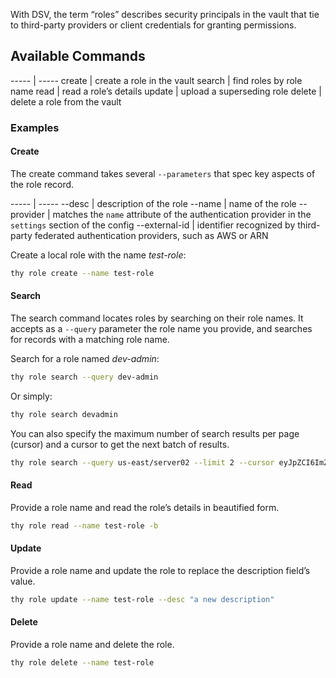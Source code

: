 ﻿[title]: # (Roles)
[tags]: # (,)
[priority]: # (7030)

With DSV, the term “roles” describes security principals in the vault that tie to third-party providers or client credentials for granting permissions.

## Available Commands

----- | ----- 
create | create a role in the vault
search | find roles by role name
read | read a role’s details
update | upload a superseding role
delete | delete a role from the vault

### Examples

#### Create

The create command takes several `--parameters` that spec key aspects of the role record.

----- | -----
--desc | description of the role
--name | name of the role
--provider | matches the `name` attribute of the authentication provider in the `settings` section of the config
--external-id | identifier recognized by third-party federated authentication providers, such as AWS or ARN


Create a local role with the name _test-role_:

```bash
thy role create --name test-role
```

#### Search

The search command locates roles by searching on their role names. It accepts as a `--query` parameter the role name you provide, and searches for records with a matching role name.

Search for a role named _dev-admin_:

```bash
thy role search --query dev-admin
```

Or simply:

```bash
thy role search devadmin
```

You can also specify the maximum number of search results per page (cursor) and a cursor to get the next batch of results.

```bash
thy role search --query us-east/server02 --limit 2 --cursor eyJpZCI6ImZmZjZjODUxTJ2ZXJzaW9uIjo50IiwidHiJ9
```

#### Read

Provide a role name and read the role’s details in beautified form.

```bash
thy role read --name test-role -b
```

#### Update

Provide a role name and update the role to replace the description field’s value.

```bash
thy role update --name test-role --desc "a new description"
```

#### Delete

Provide a role name and delete the role.

```bash
thy role delete --name test-role
```

